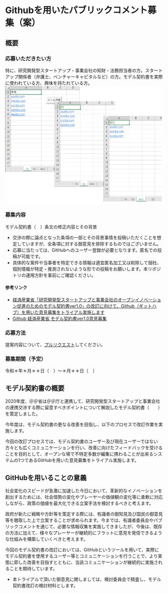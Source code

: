 # Githubを用いたパブリックコメント募集（案）

## 概要
### 応募いただきたい方

特に、研究開発型スタートアップ・事業会社の知財・法務担当者の方。スタートアップ関係者（弁護士、ベンチャーキャピタルなど）の方。モデル契約書を実際に使われている方、興味を持たれている方。
![Image 1](https://github.com/nuki333/ExcelVBA01_CreateOutlookMail/blob/main/img/appendix_01.png?raw=true)
### 募集内容

モデル契約書（　）条文の修正内容とその背景

* 交渉の際に論点となった条項の一部とその背景事情を投稿いただくことを想定していますが、全条項に対する御意見を排除するものではございません。
* 応募に当たっては、GitHubへのユーザー登録が必要となります。匿名での投稿が可能です。
* 具体的な案件や当事者を特定できる情報は適宜匿名加工又は削除して個社、個別情報が特定・推測されないような形での投稿をお願いします。本リポジトリの運用方針を事前にご確認ください｡

#### 参考リンク
* [経済産業省「研究開発型スタートアップと事業会社のオープンイノベーション促進のためのモデル契約書ver1.0」の改訂に向けて、Github（ギットハブ）を用いた意見募集をトライアル実施します](https://www.meti.go.jp/press/2021/05/20210517003/20210517003.html)
* [Github 経済産業省 モデル契約書ver1.0意見募集](https://github.com/meti-oi-startups/METI-JPO-Model-Contract)


### 応募方法

提案内容について、[プルリクエスト](https://docs.github.com/ja/github/collaborating-with-pull-requests/proposing-changes-to-your-work-with-pull-requests/creating-a-pull-request)してください｡



### 募集期間（予定）

令和＊年＊月＊＊日（　）～＊月＊＊日（　）

## モデル契約書の概要

2020年度、＠＠省は＠＠庁と連携して、研究開発型スタートアップと事業会社の連携交渉する際に留意すべきポイントについて解説したモデル契約書（　　）を策定しました。

今年度は、モデル契約書の更なる改善を目指し、以下のプロセスで改訂作業を実施します。

今回の改訂プロセスでは、モデル契約書のユーザー及び現在ユーザーではない方々とも広くコミュニケーションを行い、改善に向けたフィードバックを受けることを目的として、オープンな場で不特定多数が編集に携わることが出来るシステムの1つであるGitHubを用いた意見募集をトライアル実施します。

## GitHubを用いることの意義

社会変化のスピードが急激に加速した今日において、革新的なイノベーションを創出するためには、社会情勢の変化やプレーヤーの価値観の変化等に柔軟に対応しながら、政策の価値を最大化できる立案手法を検討するべきと考えます。

政府が新たに戦略や方針等を策定する際には、有識者の御知見及び国民の御意見等を聴取した上で立案することが求められます。今までは、有識者委員会やパブリックコメントを通じて、必要な情報収集を実施してきましたが、今後は、既存の方法に加えて、様々なプレーヤーが継続的にフラットに意見を発信できるような仕組みを構築していくべきと考えます。

今回のモデル契約書の改訂においては、GitHubというツールを用いて、実際にモデル契約書を使用するユーザー等とコミュニケーションを行うことで、より実態に即した改善を目指すとともに、当該コミュニケーションが継続的に実施されることを期待しています。

* 本トライアルで頂いた御意見に関しましては、検討委員会で精査し、モデル契約書改訂の検討材料とします。
